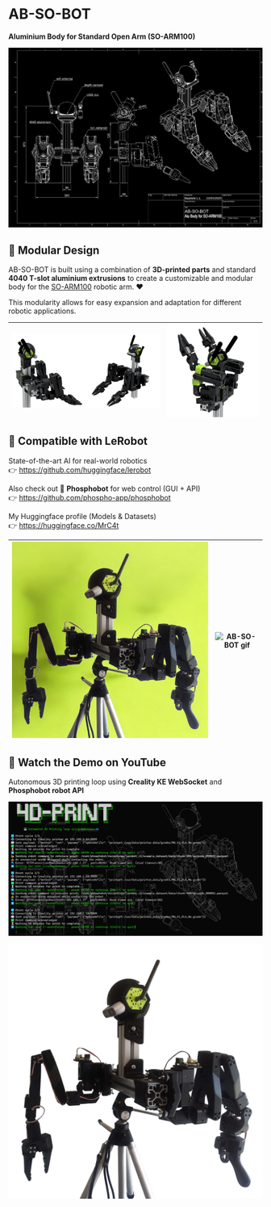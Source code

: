 # AB-SO-BOT

**Aluminium Body for Standard Open Arm (SO-ARM100)**

![AB-SO-BOT Drawing](images/AB-SO-DARK.png)

## 🔩 Modular Design

AB-SO-BOT is built using a combination of <strong>3D-printed parts</strong> and standard <strong>4040 T-slot aluminium extrusions</strong> to create a customizable and modular body for the <a href="https://github.com/TheRobotStudio/SO-ARM100">SO-ARM100</a> robotic arm. ❤️  

This modularity allows for easy expansion and adaptation for different robotic applications.

| ![AB-SO-BOT Banner](images/AB-SO-banner.png) |![AB-SO-Render](images/AB-SO-Render.png) |
|:--:|:--:|

## 🤗 Compatible with LeRobot

State-of-the-art AI for real-world robotics  
👉 https://github.com/huggingface/lerobot

Also check out 🧪 **Phosphobot** for web control (GUI + API)  
👉 https://github.com/phospho-app/phosphobot

My Huggingface profile (Models & Datasets)  
👉 https://huggingface.co/MrC4t

|![AB-SO-BOT Lime](images/ABSO-TRIPOD-LIME.png) | ![AB-SO-BOT gif](images/AB-SO.gif)
|:--:|:--:|

## 🎥 Watch the Demo on YouTube

Autonomous 3D printing loop using **Creality KE WebSocket** and **Phosphobot robot API**

[![Watch the demo](images/4DPrint.png)](https://www.youtube.com/watch?v=gPFcQjBbeOc)

![ABSO Tripod](images/ABSO-TRIPOD.png)
